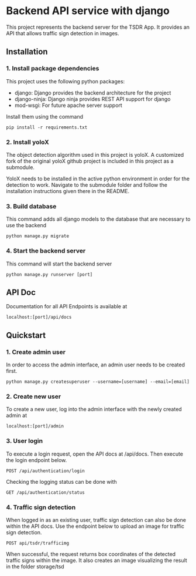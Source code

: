 # Backend API service with django

This project represents the backend server for the TSDR App. It provides an API that allows traffic sign detection in images.

## Installation

### 1. Install package dependencies

This project uses the following python packages:
* django: Django provides the backend architecture for the project
* django-ninja: Django ninja provides REST API support for django
* mod-wsgi: For future apache server support

Install them using the command

`pip install -r requirements.txt`

### 2. Install yoloX

The object detection algorithm used in this project is yoloX. A customized fork of the original yoloX github project is included in this project as a submodule.

YoloX needs to be installed in the active python environment in order for the detection to work. Navigate to the submodule folder and follow the installation instructions given there in the README.

### 3. Build database

This command adds all django models to the database that are necessary to use the backend

`python manage.py migrate`

### 4. Start the backend server

This command will start the backend server

`python manage.py runserver [port]`

## API Doc

Documentation for all API Endpoints is available at

`localhost:[port]/api/docs`

## Quickstart

### 1. Create admin user

In order to access the admin interface, an admin user needs to be created first.

`python manage.py createsuperuser --username=[username] --email=[email]`

### 2. Create new user

To create a new user, log into the admin interface with the newly created admin at

`localhost:[port]/admin`

### 3. User login

To execute a login request, open the API docs at /api/docs. Then execute the login endpoint below.

`POST /api/authentication/login`

Checking the logging status can be done with

`GET /api/authentication/status`

### 4. Traffic sign detection

When logged in as an existing user, traffic sign detection can also be done within the API docs. Use the endpoint below to upload an image for traffic sign detection.

`POST api/tsdr/trafficimg`

When successful, the request returns box coordinates of the detected traffic signs within the image. It also creates an image visualizing the result in the folder storage/tsd